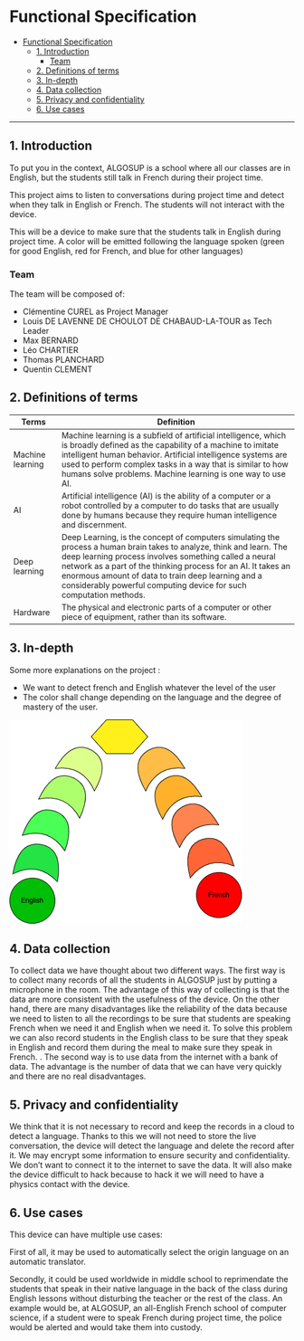 # Functional Specification

- [Functional Specification](#functional-specification)
  - [1. Introduction](#1-introduction)
    - [Team](#team)
  - [2. Definitions of terms](#2-definitions-of-terms)
  - [3. In-depth](#3-in-depth)
  - [4. Data collection](#4-data-collection)
  - [5. Privacy and confidentiality](#5-privacy-and-confidentiality)
  - [6. Use cases](#6-use-cases)

---

## 1. Introduction

To put you in the context, ALGOSUP is a school where all our classes are in English, but the students still talk in French during their project time.  

This project aims to listen to conversations during project time and detect when they talk in English or French. The students will not interact with the device.

This will be a device to make sure that the students talk in English during project time.  A color will be emitted following the language spoken (green for good English, red for French, and blue for other languages)

### Team

The team will be composed of:
- Clémentine CUREL as Project Manager
- Louis DE LAVENNE DE CHOULOT DE CHABAUD-LA-TOUR as Tech Leader
- Max BERNARD
- Léo CHARTIER
- Thomas PLANCHARD
- Quentin CLEMENT


## 2. Definitions of terms

| Terms | Definition |
|--|--|
| Machine learning | Machine learning is a subfield of artificial intelligence, which is broadly defined as the capability of a machine to imitate intelligent human behavior. Artificial intelligence systems are used to perform complex tasks in a way that is similar to how humans solve problems. Machine learning is one way to use AI. |
| AI | Artificial intelligence (AI) is the ability of a computer or a robot controlled by a computer to do tasks that are usually done by humans because they require human intelligence and discernment. |
| Deep learning | Deep Learning, is the concept of computers simulating the process a human brain takes to analyze, think and learn. The deep learning process involves something called a neural network as a part of the thinking process for an AI. It takes an enormous amount of data to train deep learning and a considerably powerful computing device for such computation methods. |
| Hardware | The physical and electronic parts of a computer or other piece of equipment, rather than its software. |

## 3. In-depth

Some more explanations on the project :

- We want to detect french and English whatever the level of the user
- The color shall change depending on the language and the degree of mastery of the user.

<img src="./pictures/Color chart.png">

## 4. Data collection

To collect data we have thought about two different ways. The first way is to collect many records of all the students in ALGOSUP just by putting a microphone in the room. The advantage of this way of collecting is that the data are more consistent with the usefulness of the device. On the other hand, there are many disadvantages like the reliability of the data because we need to listen to all the recordings to be sure that students are speaking French when we need it and English when we need it.
To solve this problem we can also record students in the English class to be sure that they speak in English and record them during the meal to make sure they speak in French. . The second way is to use data from the internet with a bank of data. The advantage is the number of data that we can have very quickly and there are no real disadvantages.

## 5. Privacy and confidentiality

We think that it is not necessary to record and keep the records in a cloud to detect a language. Thanks to this we will not need to store the live conversation, the device will detect the language and delete the record after it. We may encrypt some information to ensure security and confidentiality. We don’t want to connect it to the internet to save the data. It will also make the device difficult to hack because to hack it we will need to have a physics contact with the device.

## 6. Use cases

This device can have multiple use cases:

First of all, it may be used to automatically select the origin language on an automatic translator.

Secondly, it could be used worldwide in middle school to reprimendate the students that speak in their native language in the back of the class during English lessons without disturbing the teacher or the rest of the class.
An example would be, at ALGOSUP, an all-English French school of computer science, if a student were to speak French during project time, the police would be alerted and would take them into custody.
